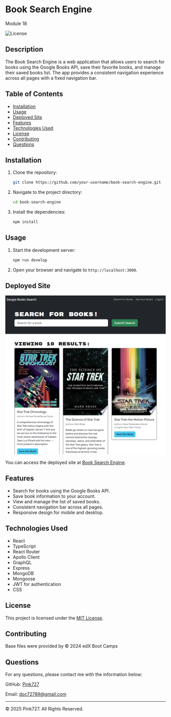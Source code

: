 # Book Search Engine
Module 18

![License](https://img.shields.io/badge/license-MIT-blue.svg)

## Description

The Book Search Engine is a web application that allows users to search for books using the Google Books API, save their favorite books, and manage their saved books list. The app provides a consistent navigation experience across all pages with a fixed navigation bar.

## Table of Contents

- [Installation](#installation)
- [Usage](#usage)
- [Deployed Site](#deployed-site) 
- [Features](#features)
- [Technologies Used](#technologies-used)
- [License](#license)
- [Contributing](#contributing)
- [Questions](#questions)

## Installation

1. Clone the repository:
   ```bash
   git clone https://github.com/your-username/book-search-engine.git
   ```
2. Navigate to the project directory:
   ```bash
   cd book-search-engine
   ```
3. Install the dependencies:
   ```bash
   npm install
   ```

## Usage

1. Start the development server:
   ```bash
   npm run develop
   ```
2. Open your browser and navigate to `http://localhost:3000`.

## Deployed Site

![Book Search Engine Screenshot](./assets/Booksearch.PNG)


You can access the deployed site at [Book Search Engine](https://book-search-engine-969q.onrender.com/).

## Features

- Search for books using the Google Books API.
- Save book information to your account.
- View and manage the list of saved books.
- Consistent navigation bar across all pages.
- Responsive design for mobile and desktop.

## Technologies Used

- React
- TypeScript
- React Router
- Apollo Client
- GraphQL
- Express
- MongoDB
- Mongoose
- JWT for authentication
- CSS

## License
This project is licensed under the [MIT License](https://opensource.org/license/mit).

## Contributing

Base files were provided by © 2024 edX Boot Camps

## Questions
For any questions, please contact me with the information below:

GitHub: [Pink727](https://github.com/pink727)

Email: doc72789@gmail.com

____________________________________
© 2025 Pink727. All Rights Reserved.